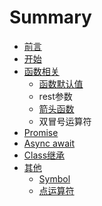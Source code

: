 # Summary

* [前言](README.md)
* [开始](kai-shi.md)
* [函数相关](han-shu-mo-ren-zhi.md)
  * [函数默认值](han-shu-mo-ren-zhi/han-shu-mo-ren-zhi.md)
  * rest参数
  * [箭头函数](han-shu-mo-ren-zhi/jian-tou-han-shu.md)
  * 双冒号运算符
* [Promise](promise.md)
* [Async await](async-await.md)
* [Class继承](classji-cheng.md)
* [其他](qi-ta.md)
  * [Symbol](qi-ta/symbol.md)
  * [点运算符](qi-ta/dian-yun-suan-fu.md)

